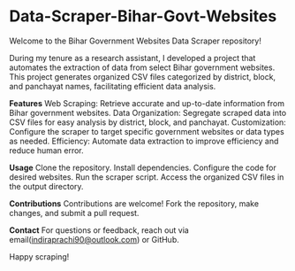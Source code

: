 # Data-Scraper-Bihar-Govt-Websites

Welcome to the Bihar Government Websites Data Scraper repository!

During my tenure as a research assistant, I developed a project that automates the extraction of data from select Bihar government websites. This project generates organized CSV files categorized by district, block, and panchayat names, facilitating efficient data analysis.

**Features**
Web Scraping: Retrieve accurate and up-to-date information from Bihar government websites.
Data Organization: Segregate scraped data into CSV files for easy analysis by district, block, and panchayat.
Customization: Configure the scraper to target specific government websites or data types as needed.
Efficiency: Automate data extraction to improve efficiency and reduce human error.


**Usage**
Clone the repository.
Install dependencies.
Configure the code for desired websites.
Run the scraper script.
Access the organized CSV files in the output directory.


**Contributions**
Contributions are welcome! Fork the repository, make changes, and submit a pull request.

**Contact**
For questions or feedback, reach out via email(indiraprachi90@outlook.com) or GitHub.

Happy scraping!
